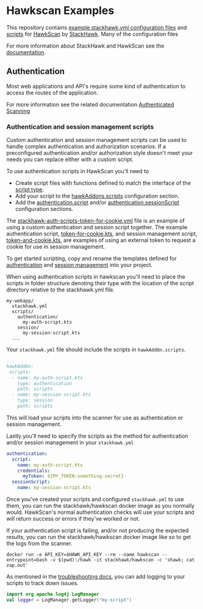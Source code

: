 # Hawkscan Examples

This repository contains [example stackhawk.yml configuration files](configs/) and [scripts](scripts) for [HawkScan](https://hub.docker.com/r/stackhawk/hawkscan/)
 by [StackHawk](https://www.stackhawk.com/). Many of the configuration files  

For more information about StackHawk and HawkScan see the [documentation](https://docs.stackhawk.com/).
 

## Authentication

Most web applications and API's require some kind of authentication to access the 
routes of the application. 

For more information see the related documentation [Authenticated Scanning](https://docs.stackhawk.com/hawkscan/authenticated-scanning/)

### Authentication and session management scripts

Custom authentication and session management scripts can be used to handle complex authentication and authorization scenarios.
If a preconfigured authentication and/or authorization style doesn't meet your needs you can replace either with a custom script.

To use authentication scripts in HawkScan you'll need to

- Create script files with functions defined to match the interface of the [script type](https://www.zaproxy.org/docs/desktop/start/features/scripts/).
- Add your script to the [hawkAddons.scripts](https://docs.stackhawk.com/hawkscan/configuration/#hawkaddonscripts) configuration section.
- Add the [authentication.script](https://docs.stackhawk.com/hawkscan/configuration/#appauthenticationscript) and/or [authentication.sessionScript](https://docs.stackhawk.com/hawkscan/configuration/#appauthenticationsessionscript) configuration sections.

The [stackhawk-auth-scripts-token-for-cookie.yml](configs/authentication/stackhawk-auth-scripts-token-for-cookie.yml) file is an example of using a custom
authentication and session script together. The example authentication script, [token-for-cookie.kts](scripts/examples/authentication/token-for-cookie.kts), and
session management script, [token-and-cookie.kts](scripts/examples/session/token-and-cookie.kts), are examples of using an external token to request a cookie for
use in session management. 

To get started scripting, copy and rename the templates defined for [authentication](scripts/templates/authentication/authentication-template.kts) and [session management](scripts/templates/session/session-template.kts) into your project.  

When using authentication scripts in hawkscan you'll need to place the scripts in folder structure denoting their type with the location of the script directory relative to the stackhawk.yml file.

```shell
my-webapp/
  stackhawk.yml
  scripts/
    authentication/
      my-auth-script.kts
    session/
      my-session-script.kts
  ...
```

Your `stackhawk.yml` file should include the scripts in `hawkAddOn.scripts`.

```yaml
...
hawkAddOn:
 scripts:
  - name: my-auth-script.kts
    type: authentication
    path: scripts
  - name: my-session-script.kts
    type: session
    path: scripts
```

This will load your scripts into the scanner for use as authentication or session management.

Lastly you'll need to specify the scripts as the method for authentication and/or session management in your `stackhawk.yml`

```yaml
authentication:
  script: 
    name: my-auth-script.kts
    credentials:
      myToken: ${MY_TOKEN:something-secret}
  sessionScript:
    name: my-session-script.kts
```

Once you've created your scripts and configured `stackhawk.yml` to use them, you can run the stackhawk/hawkscan docker image
as you normally would. HawkScan's normal authentication checks will use your scripts and will return success or errors if they've worked or not.

If your authentication script is failing, and/or not producing the expected results, you can run the stackhawk/hawkscan docker image
like so to get the logs from the scanner. 

```shell
docker run -e API_KEY=$HAWK_API_KEY --rm --name hawkscan --entrypoint=bash -v $(pwd):/hawk -it stackhawk/hawkscan -c 'shawk; cat zap.out'
```

As mentioned in the [troubleshooting docs](https://docs.stackhawk.com/hawkscan/troubleshooting.html#script-debugging), you can add logging to your scripts to track down issues.

```kotlin
import org.apache.log4j.LogManager
val logger = LogManager.getLogger("my-script")
```
